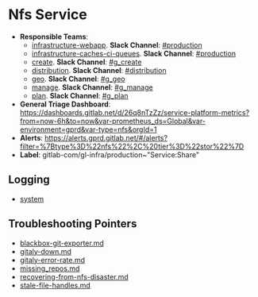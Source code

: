 <!-- MARKER: do not edit this section directly. Edit services/service-catalog.yml then run scripts/generate-docs -->
#  Nfs Service

* **Responsible Teams**:
  * [infrastructure-webapp](https://about.gitlab.com/handbook/engineering/infrastructure/team/reliability/). **Slack Channel**: [#production](https://gitlab.slack.com/archives/production)
  * [infrastructure-caches-ci-queues](https://about.gitlab.com/handbook/engineering/infrastructure/team/reliability/). **Slack Channel**: [#production](https://gitlab.slack.com/archives/production)
  * [create](https://about.gitlab.com/handbook/engineering/dev-backend/create/). **Slack Channel**: [#g_create](https://gitlab.slack.com/archives/g_create)
  * [distribution](https://about.gitlab.com/handbook/engineering/dev-backend/distribution/). **Slack Channel**: [#distribution](https://gitlab.slack.com/archives/distribution)
  * [geo](https://about.gitlab.com/handbook/engineering/dev-backend/geo/). **Slack Channel**: [#g_geo](https://gitlab.slack.com/archives/g_geo)
  * [manage](https://about.gitlab.com/handbook/engineering/dev-backend/manage/). **Slack Channel**: [#g_manage](https://gitlab.slack.com/archives/g_manage)
  * [plan](https://about.gitlab.com/handbook/engineering/dev-backend/manage/). **Slack Channel**: [#g_plan](https://gitlab.slack.com/archives/g_plan)
* **General Triage Dashboard**: https://dashboards.gitlab.net/d/26q8nTzZz/service-platform-metrics?from=now-6h&to=now&var-prometheus_ds=Global&var-environment=gprd&var-type=nfs&orgId=1
* **Alerts**: https://alerts.gprd.gitlab.net/#/alerts?filter=%7Btype%3D%22nfs%22%2C%20tier%3D%22stor%22%7D
* **Label**: gitlab-com/gl-infra/production~"Service:Share"

## Logging

* [system](https://log.gitlab.net/goto/3a1a0019df2f6b555866b6f11eb92172)

## Troubleshooting Pointers

* [blackbox-git-exporter.md](blackbox-git-exporter.md)
* [gitaly-down.md](gitaly-down.md)
* [gitaly-error-rate.md](gitaly-error-rate.md)
* [missing_repos.md](missing_repos.md)
* [recovering-from-nfs-disaster.md](recovering-from-nfs-disaster.md)
* [stale-file-handles.md](stale-file-handles.md)
<!-- END_MARKER -->
